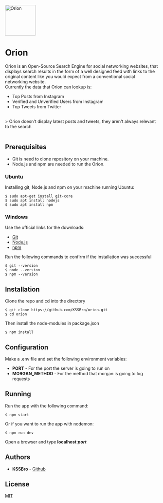 <img alt="Orion" src="https://raw.githubusercontent.com/KSSBro/orion/master/public/images/logo.webp" height="100">

# Orion

Orion is an Open-Source Search Engine for social networking websites, that displays search results in the form of a well designed feed with links to the original content like you would expect from a conventional social networking website.
<br/>
Currently the data that Orion can lookup is:
- Top Posts from Instagram 
- Verified and Unverified Users from Instagram
- Top Tweets from Twitter
<br/>
> Orion doesn't display latest posts and tweets, they aren't always relevant to the search 
<br/>
<br/>

## Prerequisites

- Git is need to clone repository on your machine.
- Node.js and npm are needed to run the Orion.

### Ubuntu

Installing git, Node.js and npm on your machine running Ubuntu:

``` 
$ sudo apt-get install git-core
$ sudo apt install nodejs
$ sudo apt install npm
```
### Windows 

Use the official links for the downloads:
- [Git](https://git-scm.com/)
- [Node.js](https://nodejs.org/en/download/)
- [npm](https://www.npmjs.com/get-npm)

Run the following commands to confirm if the installation was successful

```
$ git --version
$ node --version
$ npm --version 
```

## Installation

Clone the repo and cd into the directory 

```
$ git clone https://github.com/KSSBro/orion.git
$ cd orion 
```

Then install the node-modules in package.json

```
$ npm install
```

## Configuration 

Make a .env file and set the following environment variables: 
- **PORT** - For the port the server is going to run on
- **MORGAN_METHOD** - For the method that morgan is going to log requests

## Running

Run the app with the following command:

```
$ npm start
```

Or if you want to run the app with nodemon: 

```
$ npm run dev
```

Open a browser and type **localhost:_port_**

## Authors

- **KSSBro** - [Github](https://github.com/KSSBro)

## License

[MIT](https://choosealicense.com/licenses/mit/)
